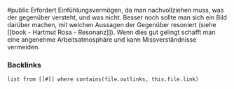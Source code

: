 #public
Erfordert Einfühlungsvermögen, da man nachvollziehen muss, was der gegenüber versteht, und was nicht. Besser noch sollte man sich ein Bild darüber machen, mit welchen Aussagen der Gegenüber resoniert (siehe [[book - Hartmut Rosa - Resonanz]]). 
Wenn dies gut gelingt schafft man eine angenehme Arbeitsatmosphäre und kann Missverständnisse vermeiden.


### Backlinks
```dataview 
list from [[#]] where contains(file.outlinks, this.file.link)
```

